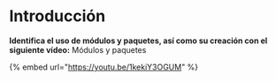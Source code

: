 # Introducción

**Identifica el uso de módulos y paquetes, así como su creación con el siguiente vídeo:** Módulos y paquetes

{% embed url="https://youtu.be/1kekiY3OGUM" %}



